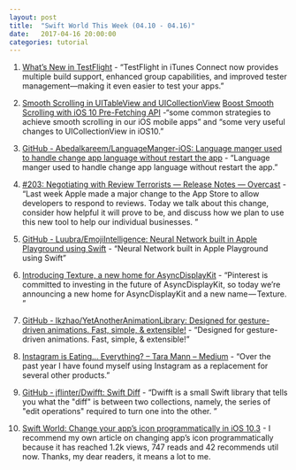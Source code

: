 ```yaml
---
layout: post
title:  "Swift World This Week (04.10 - 04.16)"
date:   2017-04-16 20:00:00
categories: tutorial
---
```


1. [What’s New in TestFlight](https://developer.apple.com/news/?id=04112017a) - “TestFlight in iTunes Connect now provides multiple build support, enhanced group capabilities, and improved tester management—making it even easier to test your apps.”

2. [Smooth Scrolling in UITableView and UICollectionView](https://medium.com/capital-one-developers/smooth-scrolling-in-uitableview-and-uicollectionview-a012045d77f)
[Boost Smooth Scrolling with iOS 10 Pre-Fetching API](https://medium.com/capital-one-developers/boost-smooth-scrolling-with-ios-10-pre-fetching-api-818c25cd9c5d)
-“some common strategies to achieve smooth scrolling in our iOS mobile apps” and “some very useful changes to UICollectionView in iOS10.”

3. [GitHub - Abedalkareem/LanguageManger-iOS: Language manger used to handle change app language without restart the app](https://github.com/Abedalkareem/LanguageManger-iOS) - “Language manger used to handle change app language without restart the app.”

4. [#203: Negotiating with Review Terrorists — Release Notes — Overcast](https://overcast.fm/+JR4M6J0w) - “Last week Apple made a major change to the App Store to allow developers to respond to reviews. Today we talk about this change, consider how helpful it will prove to be, and discuss how we plan to use this new tool to help our individual businesses. ”

5. [GitHub - Luubra/EmojiIntelligence: Neural Network built in Apple Playground using Swift](https://github.com/Luubra/EmojiIntelligence) - “Neural Network built in Apple Playground using Swift”

6. [Introducing Texture, a new home for AsyncDisplayKit](https://medium.com/@Pinterest_Engineering/introducing-texture-a-new-home-for-asyncdisplaykit-e7c003308f50) - “Pinterest is committed to investing in the future of AsyncDisplayKit, so today we’re announcing a new home for AsyncDisplayKit and a new name — Texture. ”

7. [GitHub - lkzhao/YetAnotherAnimationLibrary: Designed for gesture-driven animations. Fast, simple, & extensible!](https://github.com/lkzhao/YetAnotherAnimationLibrary) - “Designed for gesture-driven animations. Fast, simple, & extensible!”

8. [Instagram is Eating… Everything? – Tara Mann – Medium](https://medium.com/@taramann/instagram-is-eating-everything-404c7782fbc) - “Over the past year I have found myself using Instagram as a replacement for several other products.”

9. [GitHub - jflinter/Dwifft: Swift Diff](https://github.com/jflinter/Dwifft) - “Dwifft is a small Swift library that tells you what the "diff" is between two collections, namely, the series of "edit operations" required to turn one into the other. ”

10. [Swift World: Change your app’s icon programmatically in iOS 10.3](https://medium.com/@NilStack/swift-world-change-your-apps-icon-programmatically-in-ios-10-3-8e706a3206b3) - I recommend my own article on changing app’s icon programmatically because it has reached 1.2k views, 747 reads and 42 recommends util now. Thanks, my dear readers, it means a lot to me.
